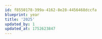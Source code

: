```yaml
---
id: f8550178-399a-4162-8e28-4456468dccfa
blueprint: year
title: '2025'
updated_by: 1
updated_at: 1752623847
---
```

